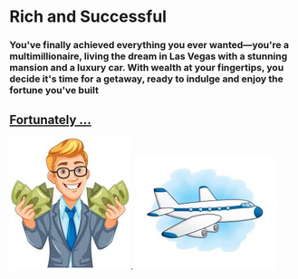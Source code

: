 # Rich and Successful

### You've finally achieved everything you ever wanted—you're a multimillionaire, living the dream in Las Vegas with a stunning mansion and a luxury car. With wealth at your fingertips, you decide it's time for a getaway, ready to indulge and enjoy the fortune you've built

## [Fortunately ...](cruise.md)
![alt text](../images-used/richguy.jpeg).
![alt text](../images-used/plane.jpeg)
